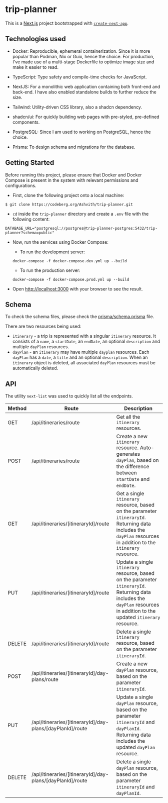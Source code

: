 # trip-planner

This is a [Next.js](https://nextjs.org) project bootstrapped with [`create-next-app`](https://nextjs.org/docs/app/api-reference/cli/create-next-app).

## Technologies used

- Docker: Reproducible, ephemeral containerization. Since it is more popular than Podman, Nix or Guix, hence the choice. For production, I've made use
  of a multi-stage Dockerfile to optimize image size and make it easier to read.

- TypeScript: Type safety and compile-time checks for JavaScript.

- NextJS: For a monolithic web application containing both front-end and back-end. I have also enabled standalone builds to further reduce the size.

- Tailwind: Utility-driven CSS library, also a shadcn dependency.

- shadcn/ui: For quickly building web pages with pre-styled, pre-defined components.

- PostgreSQL: Since I am used to working on PostgreSQL, hence the choice.

- Prisma: To design schema and migrations for the database.

## Getting Started

Before running this project, please ensure that Docker and Docker Compose is present in the system with relevant permissions and configurations.

- First, clone the following project onto a local machine:

```console
$ git clone https://codeberg.org/Ashvith/trip-planner.git
```

- `cd` inside the `trip-planner` directory and create a `.env` file with the following content:

```console
DATABASE_URL="postgresql://postgres@trip-planner-postgres:5432/trip-planner?schema=public"
```

- Now, run the services using Docker Compose:

  - To run the development server:

  ```console
  docker-compose -f docker-compose.dev.yml up --build
  ```

  - To run the production server:

  ```console
  docker-compose -f docker-compose.prod.yml up --build
  ```
- Open [http://localhost:3000](http://localhost:3000) with your browser to see the result.

## Schema

To check the schema files, please check the [prisma/schema.prisma](prisma/schema.prisma) file.

There are two resources being used:
- `itinerary` - a trip is represented with a singular `itinerary` resource. It consists of a `name`, a `startDate`, an `endDate`,
   an optional `description` and multiple `dayPlan` resources.
- `dayPlan` - an `itinerary` may have multiple `dayplan` resources. Each `dayPlan` has a `date`, a `title` and an optional
  `description`. When an `itinerary` object is deleted, all associated `dayPlan` resources must be automatically deleted.

## API

The utility `next-list` was used to quickly list all the endpoints.

| Method | Route                                                      | Description                                                                                                                                                                  |
|--------|------------------------------------------------------------|------------------------------------------------------------------------------------------------------------------------------------------------------------------------------|
| GET    | /api/itineraries/route                                     | Get all the `itinerary` resources.                                                                                                                                           |
| POST   | /api/itineraries/route                                     | Create a new `itinerary` resource. Auto-generates `dayPlan`, based on the difference between `startDate` and `endDate`.                                                      |
| GET    | /api/itineraries/[itineraryId]/route                       | Get a single `itinerary` resource, based on the parameter `itineraryId`. Returning data includes the `dayPlan` resources in addition to the `itinerary` resource.            |
| PUT    | /api/itineraries/[itineraryId]/route                       | Update a single `itinerary` resource, based on the parameter `itineraryId`. Returning data includes the `dayPlan` resources in addition to the updated `itinerary` resource. |
| DELETE | /api/itineraries/[itineraryId]/route                       | Delete a single `itinerary` resource, based on the parameter `itineraryId`.                                                                                                  |
| POST   | /api/itineraries/[itineraryId]/day-plans/route             | Create a new `dayPlan` resource, based on the parameter `itineraryId`.                                                                                                       |
| PUT    | /api/itineraries/[itineraryId]/day-plans/[dayPlanId]/route | Update a single `dayPlan` resource, based on the parameter `itineraryId` and `dayPlanId`. Returning data includes the updated `dayPlan` resource.                            |
| DELETE | /api/itineraries/[itineraryId]/day-plans/[dayPlanId]/route | Delete a single `dayPlan` resource, based on the parameter `itineraryId` and `dayPlanId`.                                                                                    |
